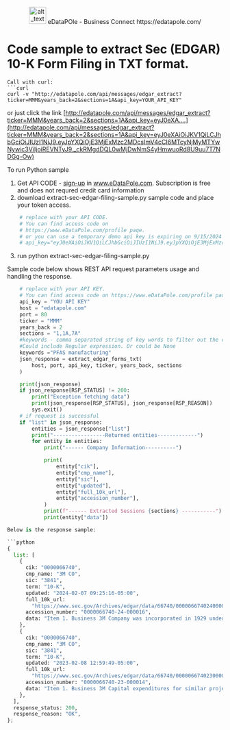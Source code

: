 
<p align="center">
    <img alt="alt_text" width="40px" src="favicon.ico" />  eDataPOle - Business Connect  https://edatapole.com/
</p>



# Code sample to extract Sec (EDGAR) 10-K Form Filing in TXT format.



```
Call with curl:
```curl
curl -v "http://edatapole.com/api/messages/edgar_extract?ticker=MMM&years_back=2&sections=1A&api_key=YOUR_API_KEY"
```
or just click the link
[http://edatapole.com/api/messages/edgar_extract?ticker=MMM&years_back=2&sections=1A&api_key=eyJ0eXA....](http://edatapole.com/api/messages/edgar_extract?ticker=MMM&years_back=2&sections=1A&api_key=eyJ0eXAiOiJKV1QiLCJhbGciOiJIUzI1NiJ9.eyJpYXQiOjE3MjExMzc2MDcsImV4cCI6MTcyNjMyMTYwNywic3ViIjoiREVNTyJ9._ckRMgdDQL0wMjDwNmS4yHmwuoRd8U9uu7T7NDGg-Ow)




To run Python sample
1. Get API CODE - [sign-up](https://edatapole.com/profile) in www.eDataPole.com. Subscription is free and does not requred credit card information
2. download extract-sec-edgar-filing-sample.py sample code and place your token access. 

```python
    # replace with your API CODE.
    # You can find access code on 
    # https://www.eDataPole.com/profile paqe.
    # or you can use a temporary demo api key is expiring on 9/15/2024 
    # api_key="eyJ0eXAiOiJKV1QiLCJhbGciOiJIUzI1NiJ9.eyJpYXQiOjE3MjExMzc2MDcsImV4cCI6MTcyNjMyMTYwNywic3ViIjoiREVNTyJ9._ckRMgdDQL0wMjDwNmS4yHmwuoRd8U9uu7T7NDGg-Ow"
```

3. run
   python extract-sec-edgar-filing-sample.py
 
Sample code below shows REST API  request parameters usage and handling the response.

```python
    # replace with your API KEY.
    # You can find access code on https://www.eDataPole.com/profile paqe.
    api_key = "YOU API KEY"
    host = "edatapole.com"
    port = 80
    ticker = "MMM"
    years_back = 2
    sections = "1,1A,7A"
    #keywords - comma separated string of key words to filter out the content of selected sections. 
    #Could include Regular expression. Or could be None
    keywords ="PFAS manufacturing"
    json_response = extract_edgar_forms_txt(
        host, port, api_key, ticker, years_back, sections
    )

    print(json_response)
    if json_response[RSP_STATUS] != 200:
        print("Exception fetching data")
        print(json_response[RSP_STATUS], json_response[RSP_REASON])
        sys.exit()
    # if request is successful
    if "list" in json_response:
        entities = json_response["list"]
        print("-----------------Returned entities-------------")
        for entity in entities:
            print("------ Company Information----------")

            print(
                entity["cik"],
                entity["cmp_name"],
                entity["sic"],
                entity["updated"],
                entity["full_10k_url"],
                entity["accession_number"],
            )
            print(f"------ Extracted Sessions {sections} -----------")
            print(entity["data"])

Below is the response sample:

```python
{
  list: [
    {
      cik: "0000066740",
      cmp_name: "3M CO",
      sic: "3841",
      term: "10-K",
      updated: "2024-02-07 09:25:16-05:00",
      full_10k_url:
        "https://www.sec.gov/Archives/edgar/data/66740/000006674024000016/mmm-20231231.htm",
      accession_number: "0000066740-24-000016",
      data: "Item 1. Business 3M Company was incorporated in 1929 under the laws of the State of Delaware to continue operations begun in 1902. The Company s ticker symbol is MMM. As used herein, the term  3M  or  Company...",
    },
    {
      cik: "0000066740",
      cmp_name: "3M CO",
      sic: "3841",
      term: "10-K",
      updated: "2023-02-08 12:59:49-05:00",
      full_10k_url:
        "https://www.sec.gov/Archives/edgar/data/66740/000006674023000014/mmm-20221231.htm",
      accession_number: "0000066740-23-000014",
      data: "Item 1. Business 3M Capital expenditures for similar projects are presently expected to approach approximately $646 ...",
    },
  ],
  response_status: 200,
  response_reason: "OK",
};
```
